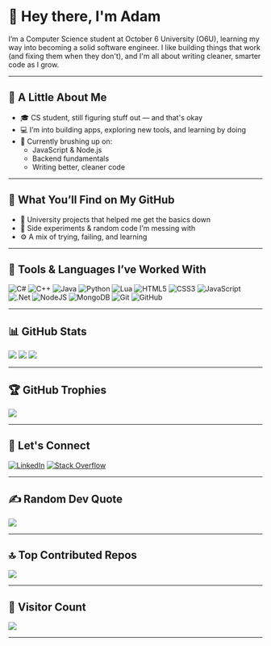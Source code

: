 # 👋 Hey there, I'm Adam

I’m a Computer Science student at October 6 University (O6U), learning my way into becoming a solid software engineer. I like building things that work (and fixing them when they don't), and I'm all about writing cleaner, smarter code as I grow.

---

## 🚀 A Little About Me

- 🎓 CS student, still figuring stuff out — and that's okay
- 💻 I’m into building apps, exploring new tools, and learning by doing
- 🌱 Currently brushing up on:
  - JavaScript & Node.js
  - Backend fundamentals
  - Writing better, cleaner code

---

## 💾 What You’ll Find on My GitHub

- 🎒 University projects that helped me get the basics down
- 🧪 Side experiments & random code I’m messing with
- ⚙️ A mix of trying, failing, and learning

---

## 🧰 Tools & Languages I’ve Worked With

![C#](https://img.shields.io/badge/c%23-%23239120.svg?style=for-the-badge&logo=csharp&logoColor=white)
![C++](https://img.shields.io/badge/c++-%2300599C.svg?style=for-the-badge&logo=c%2B%2B&logoColor=white)
![Java](https://img.shields.io/badge/java-%23ED8B00.svg?style=for-the-badge&logo=openjdk&logoColor=white)
![Python](https://img.shields.io/badge/python-3670A0?style=for-the-badge&logo=python&logoColor=ffdd54)
![Lua](https://img.shields.io/badge/lua-%232C2D72.svg?style=for-the-badge&logo=lua&logoColor=white)
![HTML5](https://img.shields.io/badge/html5-%23E34F26.svg?style=for-the-badge&logo=html5&logoColor=white)
![CSS3](https://img.shields.io/badge/css3-%231572B6.svg?style=for-the-badge&logo=css3&logoColor=white)
![JavaScript](https://img.shields.io/badge/javascript-%23323330.svg?style=for-the-badge&logo=javascript&logoColor=%23F7DF1E)
![.Net](https://img.shields.io/badge/.NET-5C2D91?style=for-the-badge&logo=.net&logoColor=white)
![NodeJS](https://img.shields.io/badge/node.js-6DA55F?style=for-the-badge&logo=node.js&logoColor=white)
![MongoDB](https://img.shields.io/badge/MongoDB-%234ea94b.svg?style=for-the-badge&logo=mongodb&logoColor=white)
![Git](https://img.shields.io/badge/git-%23F05033.svg?style=for-the-badge&logo=git&logoColor=white)
![GitHub](https://img.shields.io/badge/github-%23121011.svg?style=for-the-badge&logo=github&logoColor=white)

---

## 📊 GitHub Stats

![](https://github-readme-stats.vercel.app/api?username=adamloay&theme=gruvbox&hide_border=false&include_all_commits=true&count_private=true)
![](https://github-readme-streak-stats.herokuapp.com/?user=adamloay&theme=gruvbox&hide_border=false)
![](https://github-readme-stats.vercel.app/api/top-langs/?username=adamloay&theme=gruvbox&hide_border=false&layout=compact)

---

## 🏆 GitHub Trophies

![](https://github-profile-trophy.vercel.app/?username=adamloay&theme=gruvbox&no-frame=false&no-bg=true&margin-w=4)

---

## 🔗 Let's Connect

[![LinkedIn](https://img.shields.io/badge/LinkedIn-%230077B5.svg?logo=linkedin&logoColor=white)](https://linkedin.com/in/adamloay)
[![Stack Overflow](https://img.shields.io/badge/-Stackoverflow-FE7A16?logo=stack-overflow&logoColor=white)](https://stackoverflow.com/users/23283776)

---

## ✍️ Random Dev Quote

![](https://quotes-github-readme.vercel.app/api?type=horizontal&theme=gruvbox)

---

## 🔝 Top Contributed Repos

![](https://github-contributor-stats.vercel.app/api?username=adamloay&limit=5&theme=gruvbox&combine_all_yearly_contributions=true)

---

## 👀 Visitor Count

[![](https://visitcount.itsvg.in/api?id=adamloay&icon=0&color=7)](https://visitcount.itsvg.in)

---

<!-- Built by Adam, slowly but surely -->
